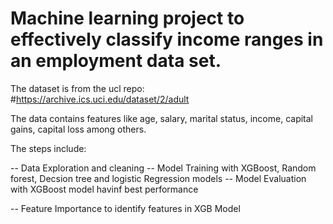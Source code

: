 # Machine learning project to effectively classify income ranges in an employment data set.

The dataset is from the ucl repo: #https://archive.ics.uci.edu/dataset/2/adult

The data contains features like age, salary, marital status, income, capital gains, capital loss among others.

The steps include:

-- Data Exploration and cleaning
-- Model Training with XGBoost, Random forest, Decsion tree and logistic Regression models
-- Model Evaluation with XGBoost model havinf best performance

-- Feature Importance to identify features in XGB Model
